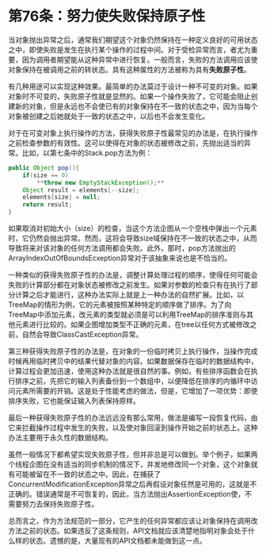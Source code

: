 # 第76条：努力使失败保持原子性

当对象抛出异常之后，通常我们期望这个对象仍然保持在一种定义良好的可用状态之中，即使失败是发生在执行某个操作的过程中间。对于受检异常而言，者尤为重要，因为调用者期望能从这种异常中进行恢复。一般而言，失败的方法调用应该使对象保持在被调用之前的转状态。具有这种属性的方法被称为具有**失败原子性**。

有几种用途可以实现这种效果。最简单的办法莫过于设计一种不可变的对象。如果对象时不可变的，失败原子性就是显然的。如果一个操作失败了，它可能会阻止创建新的对象，但是永远也不会使已有的对象保持在不一致的状态之中，因为当每个对象被创建之后她就处于一致的状态之中，以后也不会发生变化。

对于在可变对象上执行操作的方法，获得失败原子性最常见的办法是，在执行操作之前检查参数的有效性。这可以使得在对象的状态被修改之前，先抛出适当的异常。比如，以第七条中的Stack.pop方法为例：

```java
public Object pop(){
    if(size == 0)
        **throw new EmptyStackException();**
    Object result = elements[--size];
    elements[size] = null;
    return result;
}
```

如果取消对初始大小（size）的检查，当这个方法企图从一个空栈中弹出一个元素时，它仍然会抛出异常。然而，这将会导致size域保持在不一致的状态之中，从而导致将来对该对象的任何方法调用都会失败。此外，那时，pop方法抛出的ArrayIndexOutOfBoundsEcxeption异常对于该抽象来说也是不恰当的。

一种类似的获得失败原子性的办法是，调整计算处理过程的顺序，使得任何可能会失败的计算部分都在对象状态被修改之前发生。如果对参数的检查只有在执行了部分计算之后才能进行，这种办法实际上就是上一种办法的自然扩展。比如，以TreeMap的情形为例，它的元素被按照某种特定的顺序做了排序。为了向TreeMap中添加元素，改元素的类型就必须是可以利用TreeMap的排序准则与其他元素进行比较的。如果企图增加类型不正确的元素，在tree以任何方式被修改之前，自然会导致ClassCastException异常。

第三种获得失败原子性的办法是，在对象的一份临时拷贝上执行操作，当操作完成时候再用临时拷贝中的结果代替对象的内容。如果数据保存在临时的数据结构中，计算过程会更加迅速，使用这种办法就是很自然的事。例如，有些排序函数会在执行排序之前，先把它的输入列表备份到一个数组中，以便降低在排序的内循环中访问元素所需要的开销。这是处于性能考虑的做法，但是，它增加了一项优势：即使排序失败，它也能保证输入列表保持原样。

最后一种获得失败原子性的办法远远没有那么常用，做法是编写一段恢复代码，由它来拦截操作过程中发生的失败，以及使对象回滚到操作开始之前的状态上。这种办法主要用于永久性的数据结构。

虽然一般情况下都希望实现失败原子性，但并非总是可以做到。举个例子，如果两个线程企图在没有适当的同步机制的情况下，并发地修改同一个对象，这个对象就有可能被留在不一致的状态之中。因此，在捕获了ConcurrentModificationException异常之后再假设对象任然是可用的，这就是不正确的。错误通常是不可恢复的，因此，当方法抛出AssertionException使，不需要努力去保持失败原子性。

总而言之，作为方法规范的一部分，它产生的任何异常都应该让对象保持在调用改方法之前的状态。如果违反了这条规则，API文档就应该清楚地指明对象会处于什么样的状态。遗憾的是，大量现有的API文档都未能做到这一点。